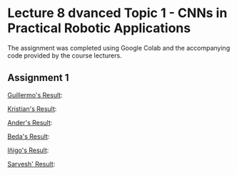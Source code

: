 # Lecture 8 dvanced Topic 1 - CNNs in Practical Robotic Applications
The assignment was completed using Google Colab and the accompanying code provided by the course lecturers.

## Assignment 1
[Guillermo's Result](Guillermo.gif):

[Kristian's Result](Kristian.gif):

[Ander's Result](Ander.gif):

[Beda's Result](Beda.gif):

[Iñigo's Result](Iñigo.gif):

[Sarvesh' Result](Sarvesh.gif):
